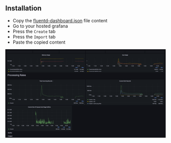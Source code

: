 ## Installation

* Copy the [fluentd-dashboard.json](./assets/fluentd-dashboard.json) file content
* Go to your hosted grafana
* Press the `Create` tab
* Press the `Import` tab
* Paste the copied content

![Alt text](./assets/dashboard-screenshot.jpg)
